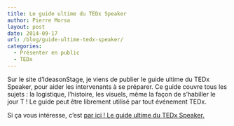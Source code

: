 ```yaml
---
title: Le guide ultime du TEDx Speaker
author: Pierre Morsa
layout: post
date: 2014-09-17
url: /blog/guide-ultime-tedx-speaker/
categories:
  - Présenter en public
  - TEDx
---
```

Sur le site d’IdeasonStage, je viens de publier le guide ultime du TEDx Speaker, pour aider les intervenants à se préparer. Ce guide couvre tous les sujets : la logistique, l’histoire, les visuels, même la façon de s’habiller le jour T ! Le guide peut être librement utilisé par tout événement TEDx.

Si ça vous intéresse, c’est [par ici ! Le guide ultime du TEDx Speaker.][1]

 [1]: https://www.ideasonstage.com/fr/guide-tedx-speaker/